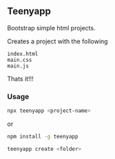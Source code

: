 ## Teenyapp

Bootstrap simple html projects.

Creates a project with the following
```
index.html
main.css
main.js
```
Thats it!!!

### Usage
```bash
npx teenyapp <project-name>
```
or

```bash
npm install -g teenyapp

teenyapp create <folder>
```